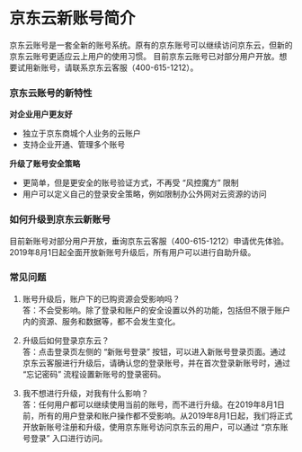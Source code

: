 # 京东云新账号简介

京东云账号是一套全新的账号系统。原有的京东账号可以继续访问京东云，但新的京东云账号更适应云上用户的使用习惯。
目前京东云账号已对部分用户开放。想要试用新账号，请联系京东云客服（400-615-1212）。

### 京东云账号的新特性

**对企业用户更友好**

* 独立于京东商城个人业务的云账户
* 支持企业开通、管理多个账号

**升级了账号安全策略**

* 更简单，但是更安全的账号验证方式，不再受 “风控魔方” 限制
* 用户可以定义自己的登录安全策略，例如限制办公外网对云资源的访问

### 如何升级到京东云新账号

目前新账号对部分用户开放，垂询京东云客服（400-615-1212）申请优先体验。</br>
2019年8月1日起全面开放新账号升级后，所有用户可以进行自助升级。


### 常见问题

1. 账号升级后，账户下的已购资源会受影响吗？
</br>答：不会受影响。除了登录和账户的安全设置以外的功能，包括但不限于账户内的资源、服务和数据等，都不会发生变化。

2. 升级后如何登录京东云？
</br>答：点击登录页左侧的 “新账号登录” 按钮，可以进入新账号登录页面。通过京东云客服进行升级后，请确认您的登录账号，并在首次登录新账号时，通过 “忘记密码” 流程设置新账号的登录密码。

3. 我不想进行升级，对我有什么影响？
</br>答：任何用户都可以继续使用当前的账号，而不进行升级。在2019年8月1日前，所有的用户登录和账户操作都不受影响。从2019年8月1日起，我们将正式开放新账号注册和升级，使用京东账号访问京东云的用户，可以通过 “京东账号登录” 入口进行访问。
